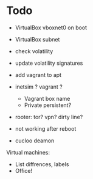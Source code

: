 Todo
====
- VirtualBox vboxnet0 on boot
- VirtualBox subnet
- check volatility
- update volatility signatures
- add vagrant to apt
- inetsim ? vagrant ?
    + Vagrant box name
    + Private persistent?

- rooter:
  tor?
  vpn?
  dirty line?
- not working after reboot
- cucloo deamon

Virtual machines:
- List diffrences, labels
- Office!
